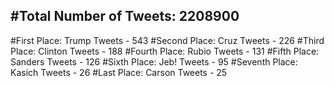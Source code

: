 #Total Number of Tweets: 2208900 
---
#First Place: Trump Tweets - 543
#Second Place: Cruz Tweets - 226
#Third Place: Clinton Tweets - 188
#Fourth Place: Rubio Tweets - 131
#Fifth Place: Sanders Tweets - 126
#Sixth Place: Jeb! Tweets - 95
#Seventh Place: Kasich Tweets - 26
#Last Place: Carson Tweets - 25
